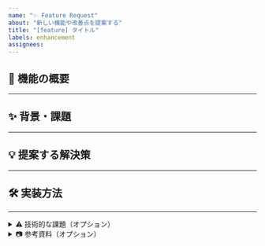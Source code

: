```yaml
---
name: "✨ Feature Request"
about: "新しい機能や改善点を提案する"
title: "[feature] タイトル"
labels: enhancement
assignees:
---
```


## 🚀 機能の概要 <!-- この機能の概要を簡潔に記載してください。 -->

<!-- 例: ユーザーがプロフィール画像を変更できる機能が欲しいです。 -->

---

## ✨ 背景・課題 <!-- この機能を追加する理由や解決したい課題について記載してください。 -->

<!-- 例: 現在、プロフィール画像がデフォルトのままで変更できません。これにより個人の識別が難しいです。 -->

---

## 💡 提案する解決策 <!-- この機能がどのように動作するのか、具体的な内容を記載してください。 -->

<!-- 例:
- 設定画面に「プロフィール画像を変更する」ボタンを追加。
- ユーザーが画像をアップロードできるUIを提供。 -->

---

## 🛠️ 実装方法 <!-- この機能を実装するにあたって、以下のチェックリストを満たしているか確認してください。 -->

<!-- 例:
- [ ] プロフィール画像のアップロード機能を作成
- [ ] フロントエンドで画像プレビューを表示
- [ ] 画像のバリデーション（サイズ・形式）を実装 -->

---

<details>
<summary>⚠️ 技術的な課題（オプション）</summary> <!-- この機能を実装する上での技術的な課題や懸念点を記載してください。 -->

<!-- 例:
- 大量の画像アップロード時のパフォーマンス問題
- サーバー側での画像フォーマット変換処理 -->

</details>

<details>
<summary>📷 参考資料（オプション）</summary> <!-- この機能に関連するモックアップやスクリーンショットがあれば添付してください。 -->

<!-- 例:
- 新しいプロフィール画面のデザイン案（画像やリンク）
- 競合他社の類似機能の例 -->

</details>
